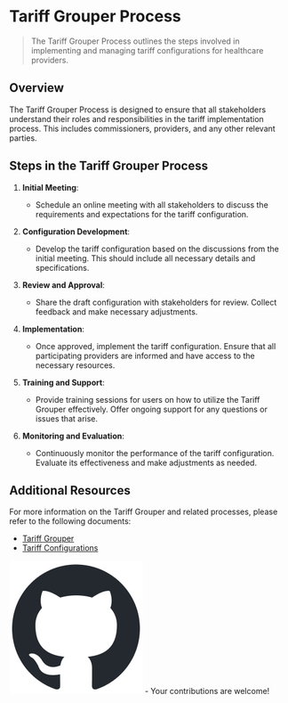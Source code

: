 # Tariff Grouper Process

> The Tariff Grouper Process outlines the steps involved in implementing and managing tariff configurations for healthcare providers.

## Overview

The Tariff Grouper Process is designed to ensure that all stakeholders understand their roles and responsibilities in the tariff implementation process. This includes commissioners, providers, and any other relevant parties.

## Steps in the Tariff Grouper Process

1. **Initial Meeting**: 
   - Schedule an online meeting with all stakeholders to discuss the requirements and expectations for the tariff configuration.

2. **Configuration Development**: 
   - Develop the tariff configuration based on the discussions from the initial meeting. This should include all necessary details and specifications.

3. **Review and Approval**: 
   - Share the draft configuration with stakeholders for review. Collect feedback and make necessary adjustments.

4. **Implementation**: 
   - Once approved, implement the tariff configuration. Ensure that all participating providers are informed and have access to the necessary resources.

5. **Training and Support**: 
   - Provide training sessions for users on how to utilize the Tariff Grouper effectively. Offer ongoing support for any questions or issues that arise.

6. **Monitoring and Evaluation**: 
   - Continuously monitor the performance of the tariff configuration. Evaluate its effectiveness and make adjustments as needed.

## Additional Resources

For more information on the Tariff Grouper and related processes, please refer to the following documents:

- [Tariff Grouper](Tariff-Grouper)
- [Tariff Configurations](Tariff-Configurations)

[![Edit on GitHub](../assets/images/github/github-mark.png)](https://github.com/Pathway-Analytics/docs/edit/main/docs/tariff-grouper-process.md) - Your contributions are welcome!